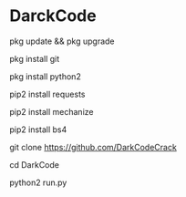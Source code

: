 # DarckCode

pkg update && pkg upgrade

pkg install git

pkg install python2

pip2 install requests

pip2 install mechanize

pip2 install bs4

git clone https://github.com/DarkCodeCrack

cd DarkCode

python2 run.py
